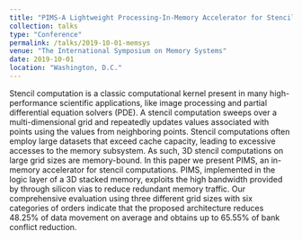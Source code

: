 ```yaml
---
title: "PIMS-A Lightweight Processing-In-Memory Accelerator for Stencil Computations"
collection: talks
type: "Conference"
permalink: /talks/2019-10-01-memsys
venue: "The International Symposium on Memory Systems"
date: 2019-10-01
location: "Washington, D.C."
---
```


Stencil computation is a classic computational kernel present in many high-performance scientific applications, like image processing and partial differential equation solvers (PDE). A stencil computation sweeps over a multi-dimensional grid and repeatedly updates values associated with points using the values from neighboring points. Stencil computations often employ large datasets that exceed cache capacity, leading to excessive accesses to the memory subsystem. As such, 3D stencil computations on large grid sizes are memory-bound. In this paper we present PIMS, an in-memory accelerator for stencil computations. PIMS, implemented in the logic layer of a 3D stacked memory, exploits the high bandwidth provided by through silicon vias to reduce redundant memory traffic. Our comprehensive evaluation using three different grid sizes with six categories of orders indicate that the proposed architecture reduces 48.25% of data movement on average and obtains up to 65.55% of bank conflict reduction.
